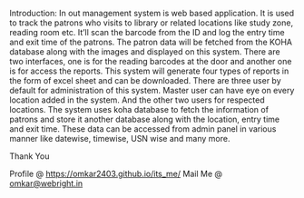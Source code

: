 Introduction:
	In out management system is web based application. It is used to track the patrons who visits to library or related locations like study zone, reading room etc. It’ll scan the barcode from the ID and log the entry time and exit time of the patrons. The patron data will be fetched from the KOHA database along with the images and displayed on this system.
	There are two interfaces, one is for the reading barcodes at the door and another one is for access the reports. This system will generate four types of reports in the form of excel sheet and can be downloaded. There are three user by default for administration of this system. Master user can have eye on every location added in the system. And the other two users for respected locations. 
	The system uses koha database to fetch the information of patrons and store it another database along with the location, entry time and exit time. These data can be accessed from admin panel in various manner like datewise, timewise, USN wise and many more.

Thank You

Profile @ https://omkar2403.github.io/its_me/
Mail Me @ omkar@webright.in

